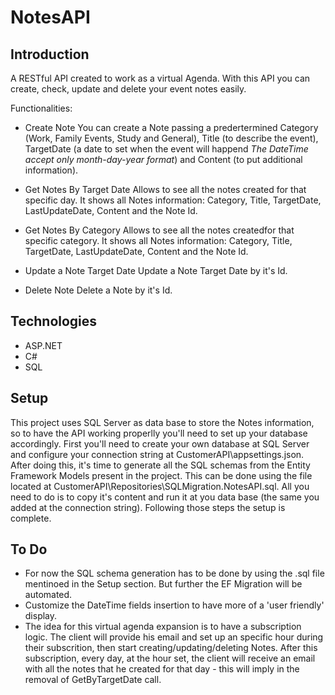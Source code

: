 # NotesAPI

## Introduction

A RESTful API created to work as a virtual Agenda. With this API you can create, check, update and delete your event notes easily.

Functionalities:

- Create Note
  You can create a Note passing a predertermined Category (Work, Family Events, Study and General), Title (to describe the event), TargetDate (a date to set when the     event will happend *The DateTime accept only month-day-year format*) and Content (to put additional information).
  
- Get Notes By Target Date
  Allows to see all the notes created for that specific day. It shows all Notes information: Category, Title, TargetDate, LastUpdateDate, Content and the Note Id.
  
- Get Notes By Category
  Allows to see all the notes createdfor that specific category. It shows all Notes information: Category, Title, TargetDate, LastUpdateDate, Content and the Note Id.
  
- Update a Note Target Date
  Update a Note Target Date by it's Id. 
  
- Delete Note
  Delete a Note by it's Id. 
  

## Technologies

- ASP.NET
- C#
- SQL

## Setup

This project uses SQL Server as data base to store the Notes information, so to have the API working properlly you'll need to set up your database accordingly.
First you'll need to create your own database at SQL Server and configure your connection string at CustomerAPI\appsettings.json. After doing this, it's time to generate all the SQL schemas from the Entity Framework Models present in the project. This can be done using the file located at CustomerAPI\Repositories\SQLMigration.NotesAPI.sql. All you need to do is to copy it's content and run it at you data base (the same you added at the connection string). Following those steps the setup is complete.


## To Do

- For now the SQL schema generation has to be done by using the .sql file mentinoed in the Setup section. But further the EF Migration will be automated.
- Customize the DateTime fields insertion to have more of a 'user friendly' display.
- The idea for this virtual agenda expansion is to have a subscription logic. The client will provide his email and set up an specific hour during their subscrition, then start creating/updating/deleting Notes. After this subscription, every day, at the hour set, the client will receive an email with all the notes that he created for that day - this will imply in the removal of GetByTargetDate call.
